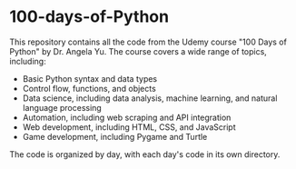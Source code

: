 # 100-days-of-Python
This repository contains all the code from the Udemy course "100 Days of Python" by Dr. Angela Yu. The course covers a wide range of topics, including:

- Basic Python syntax and data types
- Control flow, functions, and objects
- Data science, including data analysis, machine learning, and natural language processing
- Automation, including web scraping and API integration
- Web development, including HTML, CSS, and JavaScript
- Game development, including Pygame and Turtle

The code is organized by day, with each day's code in its own directory.
